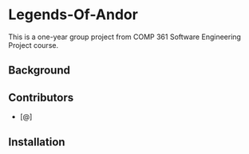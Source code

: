 # Legends-Of-Andor
This is a one-year group project from COMP 361 Software Engineering Project course.

## Background

## Contributors
- [@]

## Installation

## 
